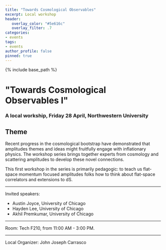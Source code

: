 ```yaml
---
title: "Towards Cosmological Observables"
excerpt: Local workshop
header:
   overlay_color: "#5e616c"
   overlay_filter: .7
categories:
- events
tags:
- events
author_profile: false
pinned: true
---
```

{% include base_path %}

# "Towards Cosmological Observables I"
### A local workship, Friday 28 April, Northwestern University

## Theme

Recent progress in the cosmological bootstrap have demonstrated that amplitudes themes and ideas might fruitfully engage  with inflationary physics. The workshop series brings together experts from cosmology and scattering amplitudes to develop these novel connections.

This first workshop in the series is primarily pedagogic: to teach us flat-space momentum focused amplitudes folks how to think about flat-space correlators and extensions to dS.

-----------------

Invited speakers:
 * Austin Joyce, University of Chicago
 * Hayden Lee, University of Chicago
 * Akhil Premkumar, University of Chicago

-----------------

Room: Tech F210, from 11:00 AM - 3:00 PM. 

-----------------

 Local Organizer:
  John Joseph Carrasco

